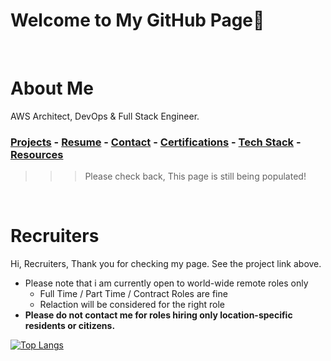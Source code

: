 # Welcome to My GitHub Page👋 <a id ='top'></a>

<br>

# About Me

AWS Architect, DevOps & Full Stack Engineer.

### [Projects](./projects.md) - [Resume](./resume.pdf) - [Contact](https://www.linkedin.com/in/temikelani/) - [Certifications](https://www.credly.com/users/temidayo-kelani/badges) - [Tech Stack](./techstack.md) - [Resources](./resources.md)

> > > Please check back, This page is still being populated!

<br>

# Recruiters

Hi, Recruiters,
Thank you for checking my page. See the project link above.

- Please note that i am currently open to world-wide remote roles only
  - Full Time / Part Time / Contract Roles are fine
  - Relaction will be considered for the right role
- **Please do not contact me for roles hiring only location-specific residents or citizens.**

[![Top Langs](https://github-readme-stats.vercel.app/api/top-langs/?username=temikelani&layout=compact)](https://github.com/temikelani)

<!-- [![Anurag's github stats](https://github-readme-stats.vercel.app/api?username=temikelani)](https://github.com/temikelani) -->
